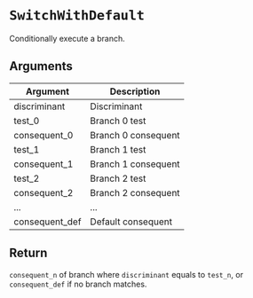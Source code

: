 # `SwitchWithDefault`

Conditionally execute a branch.

## Arguments

| Argument       | Description         |
| -------------- | ------------------- |
| discriminant   | Discriminant        |
| test_0         | Branch 0 test       |
| consequent_0   | Branch 0 consequent |
| test_1         | Branch 1 test       |
| consequent_1   | Branch 1 consequent |
| test_2         | Branch 2 test       |
| consequent_2   | Branch 2 consequent |
| ...            | ...                 |
| consequent_def | Default consequent  |

## Return

`consequent_n` of branch where `discriminant` equals to `test_n`, or `consequent_def` if no branch matches.
